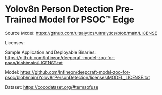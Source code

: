 # Yolov8n Person Detection Pre-Trained Model for PSOC™ Edge

Source Model: https://github.com/ultralytics/ultralytics/blob/main/LICENSE

Licenses:

Sample Application and Deployable Binaries: https://github.com/Infineon/deepcraft-model-zoo-for-psoc/blob/main/LICENSE.txt

Model: https://github.com/Infineon/deepcraft-model-zoo-for-psoc/blob/main/Yolov8nPersonDetection/licenses/MODEL_LICENSE.txt

Dataset: https://cocodataset.org/#termsofuse